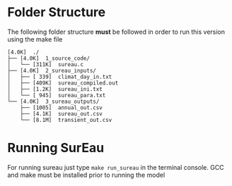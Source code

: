 # Folder Structure

The following folder structure __must__ be followed in order to run this version using the make file 

```
[4.0K]  ./
├── [4.0K]  1_source_code/
│   └── [311K]  sureau.c
├── [4.0K]  2_sureau_inputs/
│   ├── [ 339]  climat_day_in.txt
│   ├── [409K]  sureau_compiled.out
│   ├── [1.2K]  sureau_ini.txt
│   └── [ 945]  sureau_para.txt
└── [4.0K]  3_sureau_outputs/
    ├── [1005]  annual_out.csv
    ├── [4.1K]  sureau_out.csv
    └── [8.1M]  transient_out.csv
```
# Running SurEau

For running sureau just type `make run_sureau` in the terminal console. GCC and make must be installed prior to running the model
